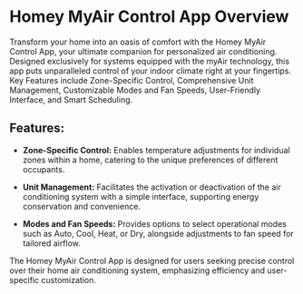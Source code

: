 # Homey MyAir Control App Overview

Transform your home into an oasis of comfort with the Homey MyAir Control App, your ultimate companion for personalized air conditioning. Designed exclusively for systems equipped with the myAir technology, this app puts unparalleled control of your indoor climate right at your fingertips. Key Features include Zone-Specific Control, Comprehensive Unit Management, Customizable Modes and Fan Speeds, User-Friendly Interface, and Smart Scheduling.

## Features:

- **Zone-Specific Control:** Enables temperature adjustments for individual zones within a home, catering to the unique preferences of different occupants.

- **Unit Management:** Facilitates the activation or deactivation of the air conditioning system with a simple interface, supporting energy conservation and convenience.

- **Modes and Fan Speeds:** Provides options to select operational modes such as Auto, Cool, Heat, or Dry, alongside adjustments to fan speed for tailored airflow.

The Homey MyAir Control App is designed for users seeking precise control over their home air conditioning system, emphasizing efficiency and user-specific customization.